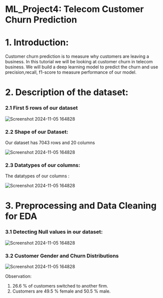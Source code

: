 # ML_Project4: Telecom Customer Churn Prediction





# 1. Introduction: 
Customer churn prediction is to measure why customers are leaving a business. In this tutorial we will be looking at customer churn in telecom business. We will build a deep learning model to predict the churn and use precision,recall, f1-score to measure performance of our model.

# 2. Description of the dataset:

### 2.1 First 5 rows of our dataset

![Screenshot 2024-11-05 164828](https://github.com/user-attachments/assets/8c674e75-69f3-47d7-a83b-ad3564827afb)

### 2.2 Shape of our Dataset:

Our dataset has 7043 rows and 20 columns

![Screenshot 2024-11-05 164828](https://github.com/user-attachments/assets/0d60ddcb-28fb-4225-981d-7795f9d2f4f1)

### 2.3 Datatypes of our columns:

The datatypes of our columns :

![Screenshot 2024-11-05 164828](https://github.com/user-attachments/assets/39bdf133-9764-4cfa-88cc-dbe0b7fe366e)

# 3. Preprocessing and Data Cleaning for EDA

### 3.1 Detecting Null values in our dataset:

![Screenshot 2024-11-05 164828](https://github.com/user-attachments/assets/0be140e8-636a-4e01-94ed-34966614350b)

### 3.2 Customer Gender and Churn Distributions

![Screenshot 2024-11-05 164828](https://github.com/user-attachments/assets/27f10228-d179-49e0-80d5-27193b502c2a)

Observation:
1. 26.6 % of customers switched to another firm.
2. Customers are 49.5 % female and 50.5 % male.


























